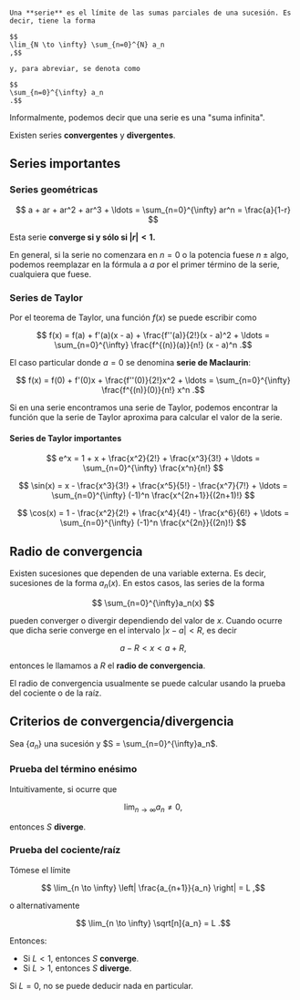 ```ad-definition

Una **serie** es el límite de las sumas parciales de una sucesión. Es decir, tiene la forma

$$
\lim_{N \to \infty} \sum_{n=0}^{N} a_n
,$$

y, para abreviar, se denota como

$$
\sum_{n=0}^{\infty} a_n
.$$

```

Informalmente, podemos decir que una serie es una "suma infinita".

Existen series **convergentes** y **divergentes**.

## Series importantes

### Series geométricas

$$
a + ar + ar^2 + ar^3 + \ldots = \sum_{n=0}^{\infty} ar^n = \frac{a}{1-r}
$$

Esta serie **converge si y sólo si $|r| < 1$.**

En general, si la serie no comenzara en $n = 0$ o la potencia fuese $n \pm \text{algo}$, podemos reemplazar en la fórmula a $a$ por el primer término de la serie, cualquiera que fuese.

### Series de Taylor

Por el teorema de Taylor, una función $f(x)$ se puede escribir como

$$
f(x) = f(a) + f'(a)(x - a) + \frac{f''(a)}{2!}(x - a)^2 + \ldots = \sum_{n=0}^{\infty} \frac{f^{(n)}(a)}{n!} (x - a)^n
.$$

El caso particular donde $a = 0$ se denomina **serie de Maclaurin**:

$$
f(x) = f(0) + f'(0)x + \frac{f''(0)}{2!}x^2 + \ldots = \sum_{n=0}^{\infty} \frac{f^{(n)}(0)}{n!} x^n
.$$

Si en una serie encontramos una serie de Taylor, podemos encontrar la función que la serie de Taylor aproxima para calcular el valor de la serie.

#### Series de Taylor importantes

$$
e^x = 1 + x + \frac{x^2}{2!} + \frac{x^3}{3!} + \ldots = \sum_{n=0}^{\infty} \frac{x^n}{n!}
$$

$$
\sin(x) = x - \frac{x^3}{3!} + \frac{x^5}{5!} - \frac{x^7}{7!} + \ldots = \sum_{n=0}^{\infty} (-1)^n \frac{x^{2n+1}}{(2n+1)!}
$$

$$
\cos(x) = 1 - \frac{x^2}{2!} + \frac{x^4}{4!} - \frac{x^6}{6!} + \ldots = \sum_{n=0}^{\infty} (-1)^n \frac{x^{2n}}{(2n)!}
$$

## Radio de convergencia

Existen sucesiones que dependen de una variable externa. Es decir, sucesiones de la forma $a_n(x)$. En estos casos, las series de la forma

$$
\sum_{n=0}^{\infty}a_n(x)
$$

pueden converger o divergir dependiendo del valor de $x$. Cuando ocurre que dicha serie converge en el intervalo $|x - a| < R$, es decir

$$
a - R < x < a + R
,$$

entonces le llamamos a $R$ el **radio de convergencia**.

El radio de convergencia usualmente se puede calcular usando la prueba del cociente o de la raíz.

## Criterios de convergencia/divergencia

Sea $\left\{ a_n \right\}$ una sucesión y $S = \sum_{n=0}^{\infty}a_n$.

### Prueba del término enésimo

Intuitivamente, si ocurre que

$$
\lim_{n \to \infty} a_n \neq 0
,$$

entonces $S$ **diverge**.

### Prueba del cociente/raíz

Tómese el límite

$$
\lim_{n \to \infty} \left| \frac{a_{n+1}}{a_n} \right| = L
,$$

o alternativamente

$$
\lim_{n \to \infty} \sqrt[n]{a_n} = L
.$$

Entonces:

- Si $L < 1$, entonces $S$ **converge**.
- Si $L > 1$, entonces $S$ **diverge**.

Si $L = 0$, no se puede deducir nada en particular.
